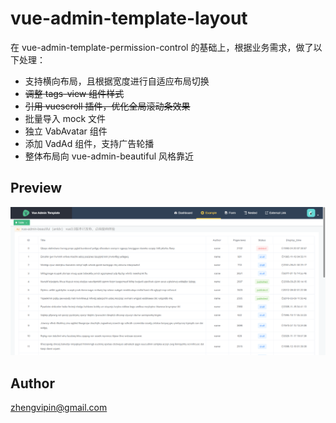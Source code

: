 # vue-admin-template-layout

在 vue-admin-template-permission-control 的基础上，根据业务需求，做了以下处理：
+ 支持横向布局，且根据宽度进行自适应布局切换
+ ~~调整 tags-view 组件样式~~
+ ~~引用 vuescroll 插件，优化全局滚动条效果~~
+ 批量导入 mock 文件  
+ 独立 VabAvatar 组件
+ 添加 VadAd 组件，支持广告轮播
+ 整体布局向 vue-admin-beautiful 风格靠近


## Preview
![效果图](https://github.com/zhengvipin/vue-admin-template-layout/blob/master/demo.png)

## Author
zhengvipin@gmail.com
